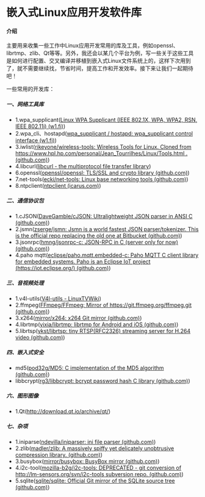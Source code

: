 # 嵌入式Linux应用开发软件库

#### 介绍
主要用来收集一些工作中Linux应用开发常用的库及工具，例如openssl、librtmp、zlib、Qt等等。另外，我还会以某几个平台为例，写一些关于这些工具是如何进行配置、交叉编译并移植到嵌入式Linux文件系统上的，这样下次用到了，就不需要继续找，节省时间，提高工作和开发效率。接下来让我们一起期待吧！

一些常用的开发库：

##### 一、网络工具库

- 1.wpa_supplicant([Linux WPA Supplicant (IEEE 802.1X, WPA, WPA2, RSN, IEEE 802.11i) (w1.fi)](https://w1.fi/wpa_supplicant/))
- 2.wpa_cli、hostapd([wpa_supplicant / hostapd: wpa_supplicant control interface (w1.fi)](https://w1.fi/wpa_supplicant/devel/ctrl_iface_page.html))
- 3.iwlist([rikeyone/wireless-tools: Wireless Tools for Linux. Cloned from https://www.hpl.hp.com/personal/Jean_Tourrilhes/Linux/Tools.html . (github.com)](https://github.com/rikeyone/wireless-tools))
- 4.libcurl([libcurl - the multiprotocol file transfer library](https://curl.se/libcurl/))
- 6.openssl([openssl/openssl: TLS/SSL and crypto library (github.com)](https://github.com/openssl/openssl))
- 7.net-tools([ecki/net-tools: Linux base networking tools (github.com)](https://github.com/ecki/net-tools))
- 8.ntpclient([ntpclient (icarus.com)](http://doolittle.icarus.com/ntpclient/))

##### 二、通信协议包

- 1.cJSON([DaveGamble/cJSON: Ultralightweight JSON parser in ANSI C (github.com)](https://github.com/DaveGamble/cJSON))
- 2.jsmn([zserge/jsmn: Jsmn is a world fastest JSON parser/tokenizer. This is the official repo replacing the old one at Bitbucket (github.com)](https://github.com/zserge/jsmn))
- 3.jsonrpc([hmng/jsonrpc-c: JSON-RPC in C (server only for now) (github.com)](https://github.com/hmng/jsonrpc-c))
- 4.paho mqtt([eclipse/paho.mqtt.embedded-c: Paho MQTT C client library for embedded systems. Paho is an Eclipse IoT project (https://iot.eclipse.org/) (github.com)](https://github.com/eclipse/paho.mqtt.embedded-c))

##### 三、音视频处理

- 1.v4l-utils([V4l-utils - LinuxTVWiki](https://linuxtv.org/wiki/index.php/V4l-utils))
- 2.ffmpeg([FFmpeg/FFmpeg: Mirror of https://git.ffmpeg.org/ffmpeg.git (github.com)](https://github.com/FFmpeg/FFmpeg))
- 3.x264([mirror/x264: x264 Git mirror (github.com)](https://github.com/mirror/x264))
- 4.librtmp([yixia/librtmp: librtmp for Android and iOS (github.com)](https://github.com/yixia/librtmp))
- 5.librtsp([ykst/librtsp: tiny RTSP(RFC2326) streaming server for H.264 video (github.com)](https://github.com/ykst/librtsp))

##### 四、嵌入式安全

- md5([pod32g/MD5: C implementation of the MD5 algorithm (github.com)](https://github.com/pod32g/MD5))
- libbcrypt([rg3/libbcrypt: bcrypt password hash C library (github.com)](https://github.com/rg3/libbcrypt))

##### 六、图形图像

- 1.Qt(http://download.qt.io/archive/qt/)

##### 七、杂项

- 1.iniparse([ndevilla/iniparser: ini file parser (github.com)](https://github.com/ndevilla/iniparser))
- 2.zlib([madler/zlib: A massively spiffy yet delicately unobtrusive compression library. (github.com)](https://github.com/madler/zlib))
- 3.busybox([mirror/busybox: BusyBox mirror (github.com)](https://github.com/mirror/busybox))
- 4.i2c-tool([mozilla-b2g/i2c-tools: DEPRECATED - git conversion of http://lm-sensors.org/svn/i2c-tools subversion repo. (github.com)](https://github.com/mozilla-b2g/i2c-tools))
- 5.sqlite([sqlite/sqlite: Official Git mirror of the SQLite source tree (github.com)](https://github.com/sqlite/sqlite))